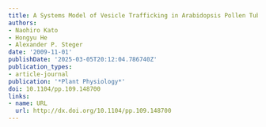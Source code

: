 ```yaml
---
title: A Systems Model of Vesicle Trafficking in Arabidopsis Pollen Tubes  
authors:
- Naohiro Kato
- Hongyu He
- Alexander P. Steger
date: '2009-11-01'
publishDate: '2025-03-05T20:12:04.786740Z'
publication_types:
- article-journal
publication: '*Plant Physiology*'
doi: 10.1104/pp.109.148700
links:
- name: URL
  url: http://dx.doi.org/10.1104/pp.109.148700
---
```

